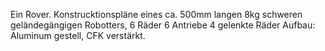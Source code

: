 Ein Rover.
Konstrucktionspläne eines ca. 500mm langen 8kg schweren geländegängigen Robotters, 6 Räder 6 Antriebe 4 gelenkte Räder
Aufbau: Aluminum gestell, CFK verstärkt.
